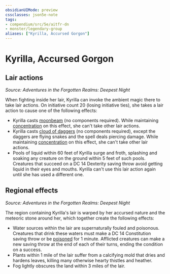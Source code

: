 ```yaml
---
obsidianUIMode: preview
cssclasses: json5e-note
tags:
- compendium/src/5e/aitfr-dn
- monster/legendary-group
aliases: ["Kyrilla, Accursed Gorgon"]
---
```

# Kyrilla, Accursed Gorgon

## Lair actions
_Source: Adventures in the Forgotten Realms: Deepest Night_

When fighting inside her lair, Kyrilla can invoke the ambient magic there to take lair actions. On initiative count 20 (losing initiative ties), she takes a lair action to cause one of the following effects:

- Kyrilla casts [moonbeam](/Systems/5e/spells/moonbeam.md) (no components required). While maintaining [concentration](/Systems/5e/rules/conditions.md#concentration) on this effect, she can't take other lair actions.  
- Kyrilla casts [cloud of daggers](/Systems/5e/spells/cloud-of-daggers.md) (no components required), except the daggers are flying snakes and the spell deals piercing damage. While maintaining [concentration](/Systems/5e/rules/conditions.md#concentration) on this effect, she can't take other lair actions.  
- Pools of liquid within 60 feet of Kyrilla surge and froth, splashing and soaking any creature on the ground within 5 feet of such pools. Creatures that succeed on a DC 14 Dexterity saving throw avoid getting liquid in their eyes and mouths. Kyrilla can't use this lair action again until she has used a different one.  

## Regional effects
_Source: Adventures in the Forgotten Realms: Deepest Night_

The region containing Kyrilla's lair is warped by her accursed nature and the meteoric stone around her, which together create the following effects:

- Water sources within the lair are supernaturally fouled and poisonous. Creatures that drink these waters must make a DC 14 Constitution saving throw or be [poisoned](/Systems/5e/rules/conditions.md#poisoned) for 1 minute. Afflicted creatures can make a new saving throw at the end of each of their turns, ending the condition on a success.  
- Plants within 1 mile of the lair suffer from a calcifying mold that dries and hardens leaves, killing many otherwise hearty thistles and heather.  
- Fog lightly obscures the land within 3 miles of the lair.